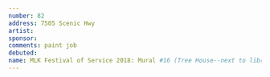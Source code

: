 ```yaml
---
number: 82
address: 7505 Scenic Hwy
artist:
sponsor:
comments: paint job
debuted:
name: MLK Festival of Service 2018: Mural #16 (Tree House--next to library)
---
```


